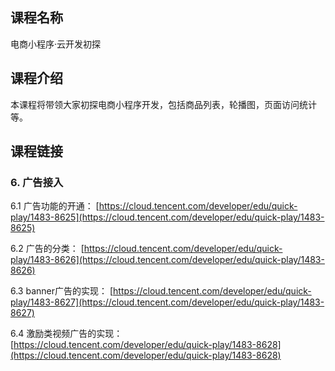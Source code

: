 ## 课程名称
电商小程序·云开发初探

## 课程介绍
本课程将带领大家初探电商小程序开发，包括商品列表，轮播图，页面访问统计等。

## 课程链接

### 6. 广告接入

6.1 广告功能的开通：
[https://cloud.tencent.com/developer/edu/quick-play/1483-8625](https://cloud.tencent.com/developer/edu/quick-play/1483-8625)

6.2 广告的分类：
[https://cloud.tencent.com/developer/edu/quick-play/1483-8626](https://cloud.tencent.com/developer/edu/quick-play/1483-8626)

6.3 banner广告的实现：
[https://cloud.tencent.com/developer/edu/quick-play/1483-8627](https://cloud.tencent.com/developer/edu/quick-play/1483-8627)

6.4 激励类视频广告的实现：
[https://cloud.tencent.com/developer/edu/quick-play/1483-8628](https://cloud.tencent.com/developer/edu/quick-play/1483-8628)















